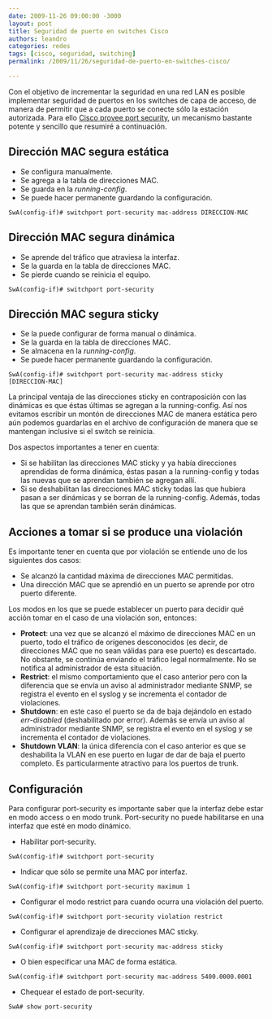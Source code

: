 ```yaml
---
date: 2009-11-26 09:00:00 -3000
layout: post
title: Seguridad de puerto en switches Cisco
authors: leandro
categories: redes
tags: [cisco, seguridad, switching]
permalink: /2009/11/26/seguridad-de-puerto-en-switches-cisco/

---
```


Con el objetivo de incrementar la seguridad en una red LAN es posible
implementar seguridad de puertos en los switches de capa de acceso, de manera de
permitir que a cada puerto se conecte sólo la estación autorizada. Para ello
[Cisco provee port security](http://www.cisco.com/en/US/docs/switches/lan/catalyst2960/software/release/12.2_50_se/configuration/guide/swtrafc.html#wp1042596),
un mecanismo bastante potente y sencillo que resumiré a continuación.
<!-- more -->

## Dirección MAC segura estática

* Se configura manualmente.
* Se agrega a la tabla de direcciones MAC.
* Se guarda en la *running-config*.
* Se puede hacer permanente guardando la configuración.

```
SwA(config-if)# switchport port-security mac-address DIRECCION-MAC
```

## Dirección MAC segura dinámica

* Se aprende del tráfico que atraviesa la interfaz.
* Se la guarda en la tabla de direcciones MAC.
* Se pierde cuando se reinicia el equipo.

```
SwA(config-if)# switchport port-security
```

## Dirección MAC segura sticky

* Se la puede configurar de forma manual o dinámica.
* Se la guarda en la tabla de direcciones MAC.
* Se almacena en la *running-config*.
* Se puede hacer permanente guardando la configuración.

```
SwA(config-if)# switchport port-security mac-address sticky [DIRECCION-MAC]
```

La principal ventaja de las direcciones sticky en contraposición con las
dinámicas es que éstas últimas se agregan a la running-config. Así nos evitamos
escribir un montón de direcciones MAC de manera estática pero aún podemos
guardarlas en el archivo de configuración de manera que se mantengan inclusive
si el switch se reinicia.

Dos aspectos importantes a tener en cuenta:

* Si se habilitan las direcciones MAC sticky y ya había direcciones aprendidas
de forma dinámica, éstas pasan a la running-config y todas las nuevas que se
aprendan también se agregan allí.
* Si se deshabilitan las direcciones MAC sticky todas las que hubiera pasan a
ser dinámicas y se borran de la running-config. Además, todas las que se
aprendan también serán dinámicas.

## Acciones a tomar si se produce una violación

Es importante tener en cuenta que por violación se entiende uno de los
siguientes dos casos:

* Se alcanzó la cantidad máxima de direcciones MAC permitidas.
* Una dirección MAC que se aprendió en un puerto se aprende por otro puerto
diferente.

Los modos en los que se puede establecer un puerto para decidir qué acción tomar
en el caso de una violación son, entonces:

* **Protect**: una vez que se alcanzó el máximo de direcciones MAC en un puerto,
todo el tráfico de orígenes desconocidos (es decir, de direcciones MAC que no
sean válidas para ese puerto) es descartado. No obstante, se continúa enviando
el tráfico legal normalmente. No se notifica al administrador de esta situación.
* **Restrict**: el mismo comportamiento que el caso anterior pero con la
diferencia que se envía un aviso al administrador mediante SNMP, se registra el
evento en el syslog y se incrementa el contador de violaciones.
* **Shutdown**: en este caso el puerto se da de baja dejándolo en estado
*err-disabled* (deshabilitado por error). Además se envía un aviso al
administrador mediante SNMP, se registra el evento en el syslog y se incrementa
el contador de violaciones.
* **Shutdown VLAN**: la única diferencia con el caso anterior es que se
deshabilita la VLAN en ese puerto en lugar de dar de baja el puerto completo. Es
particularmente atractivo para los puertos de trunk.

## Configuración

Para configurar port-security es importante saber que la interfaz debe estar en
modo access o en modo trunk. Port-security no puede habilitarse en una interfaz
que esté en modo dinámico.

* Habilitar port-security.

```
SwA(config-if)# switchport port-security
```

* Indicar que sólo se permite una MAC por interfaz.

```
SwA(config-if)# switchport port-security maximum 1
```

* Configurar el modo restrict para cuando ocurra una violación del puerto.

```
SwA(config-if)# switchport port-security violation restrict
```

* Configurar el aprendizaje de direcciones MAC sticky.

```
SwA(config-if)# switchport port-security mac-address sticky
```

* O bien especificar una MAC de forma estática.

```
SwA(config-if)# switchport port-security mac-address 5400.0000.0001
```

* Chequear el estado de port-security.

```
SwA# show port-security
```
